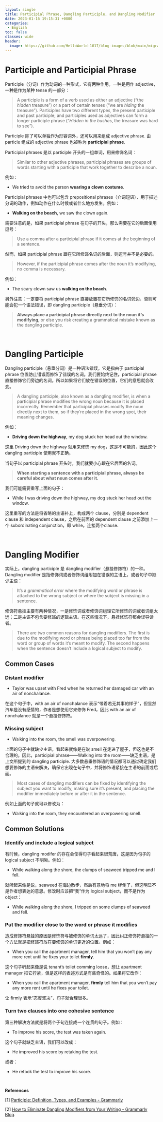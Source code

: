 ```yaml
---
layout: single
title: Participial Phrase, Dangling Participle, and Dangling Modifier
date: 2023-01-16 19:15:31 +0800
categories: 
 - English
toc: false
classes: wide
header:
  image: https://github.com/HelloWorld-1017/blog-images/blob/main/migration/DeLLLaptop/20230116-Participial%20Phrase,%20Dangling%20Participle,%20and%20Dangling%20Modifier.png?raw=true
---
```


# Participle and Participial Phrase

Participle（分词）作为动词的一种形式，它有两种作用，一种是用作 adjective，一种是作为某种 tense 的一部分：

> A participle is a form of a verb used as either an adjective (“the *hidden* treasure”) or a part of certain tenses (“we are *hiding* the treasure”). Participles have two different types, the present participle and past participle, and participles used as adjectives can form a longer participle phrase (“*Hidden in the bushes*, the treasure was hard to see”). 

Participle 除了可以单独作为形容词外，还可以用来组成 adjective phrase. 由 particle 组成的 adjective phrase 也被称为 **participial phrase**.

Participial phrases 是以 participle 开头的一组单词，用来修饰名词：

> Similar to other adjective phrases, participial phrases are groups of words starting with a participle that work together to describe a noun. 

例如：

- We tried to avoid the person **wearing a clown costume**.

Participial phrases 中也可以包含 prepositional phrases（介词短语），用于描述分词的动作，例如动作在什么时候或者什么地方发生。例如：

- **Walking on the beach**, we saw the clown again.

需要注意的是，如果 participial phrase 在句子的开头，那么需要在它的后面使用逗号：

> Use a comma after a participial phrase if it comes at the beginning of a sentence.

然而，如果 participial phrase 跟在它所修饰名词的后面，则逗号并不是必要的。

> However, if the participial phrase comes after the noun it’s modifying, no comma is necessary. 

例如：

- The scary clown saw us **walking on the beach**.

另外注意：一定要将 participial phrase 直接放置在它所修饰的名词旁边，否则可能会犯一个语法错误，即 dangling participle（悬垂分词）：

> **Always place a participial phrase directly next to the noun it’s modifying**, or else you risk creating a grammatical mistake known as the dangling participle.

<br>

# Dangling Participle

Dangling participle（悬垂分词）是一种语法错误。它是指由于 participial phrase 位置防止错误而修饰了错误的名词。我们要始终记住，participial phrase 直接修饰它们旁边的名词，所以如果将它们放在错误的位置，它们的意思就会改变。

> A dangling participle, also known as a dangling modifier, is when a participial phrase modifies the wrong noun because it is placed incorrectly. Remember that participial phrases modify the noun directly next to them, so if they’re placed in the wrong spot, their meaning changes. 

例如：

- **Driving down the highway**, my dog stuck her head out the window.

这里 Driving down the highway 就用来修饰 my dog，这是不可能的，因此这个 dangling participle 使用就不正确。

当句子以 participial phrase 开头时，我们就要小心跟在它后面的名词。

> **When starting a sentence with a participial phrase, always be careful about what noun comes after it.** 

我们可能需要重写上面的句子：

- While I was driving down the highway, my dog stuck her head out the window.

这里重写的方法是将省略的主语补上，构成两个 clause，分别是 dependent clause 和 independent clause，之后在前面的 dependent clause 之前添加上一个 subordinating conjunction，即 while，连接两个clause.

<br>

# Dangling Modifier

实际上，dangling participle 是 dangling modifier（悬挂修饰符）的一种。Dangling modifier 是指修饰词或者修饰词组附加在错误的主语上，或者句子中缺少主语：

> It’s a *grammatical error* where the modifying word or phrase is attached to the wrong subject or where the subject is missing in a sentence. 

修饰符悬挂主要有两种情况，一是修饰词或者修饰词组理它所修饰的词或者词组太远；二是主语不包含要修饰的逻辑主语。在这些情况下，悬挂修饰符都会误导读者。

> There are two common reasons for dangling modifiers. The first is due to the modifying word or phrase being placed too far from the word or group of words it’s meant to modify. The second happens when the sentence doesn’t include a logical subject to modify. 

## Common Cases

### Distant modifier

- Taylor was upset with Fred when he returned her damaged car with an air of nonchalance.

在这个句子中，with an air of nonchalance 表示“带着若无其事的样子”，但显然汽车是没有感情的，作者是想使用它来修饰 Fred，因此 with an air of nonchalance 就是一个悬挂修饰符。

### Missing subject

- Walking into the room, the smell was overpowering.

上面的句子中就缺少主语，看起来就像是在说 smell 在走进了屋子，但这也是不合理的。因此，participial phrase——Walking into the room——缺乏主语，是上文所提到的 dangling participle. 大多数悬垂修饰语的情况都可以通过确定我们想要修饰的主语来解决，确保它出现在句子中，并将修饰语紧接在主语的前面或后面。

> Most cases of dangling modifiers can be fixed by identifying the subject you want to modify, making sure it’s present, and placing the modifier immediately before or after it in the sentence.

例如上面的句子就可以修改为：

- Walking into the room, they encountered an overpowering smell.

## Common Solutions

### Identify and include a logical subject

有时候，dangling modifer 的存在会使得句子看起来很荒唐，这是因为句子的 logical subject 不明晰。例如：

- While walking along the shore, the clumps of seaweed tripped me and I fell.

就听起来像是说，seaweed 在海边散步，然后有意地将 me 绊倒了，但这明显不是作者想表达的意思。修改时应该把“我”作为 logical subject，而不是作为 object：

- While walking along the shore, I tripped on some clumps of seaweed and fell.

### Put the modifier close to the word or phrase it modifies

造成修饰符悬挂的原因是修饰符与被修饰的单词太远了，因此纠正修饰符悬挂的一个方法就是把修饰符放在要修饰的单词更近的位置。例如：

- When you call the apartment manager, tell him that you won’t pay any more rent until he fixes your toilet **firmly**.

这个句子听起来像是说 tenant’s toilet comming loose，想让 apartment manager 把它拧紧，但是这样的表述方式是有些奇怪的。如果将它改作：

- When you call the apartment manager, **firmly** tell him that you won’t pay any more rent until he fixes your toilet.

让 firmly 表示“态度坚决”，句子就合理很多。

### Turn two clauses into one cohesive sentence

第三种解决方法就是将两个子句连接成一个连贯的句子。例如：

- To improve his score, the test was taken again.

这个句子就缺乏主语，我们可以改成：

- He improved his score by retaking the test.

或者：

- He retook the test to improve his score.

<br>

**References**

[1] [Participle: Definition, Types, and Examples - Grammarly](https://www.grammarly.com/blog/participle/)

[2] [How to Eliminate Dangling Modifiers from Your Writing - Grammarly Blog](https://www.grammarly.com/blog/how-to-eliminate-dangling-modifiers-from-your-writing/).